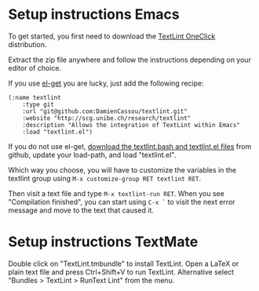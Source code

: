 # Setup instructions Emacs #

To get started, you first need to download the
[TextLint OneClick](http://hudson.lukas-renggli.ch/job/TextLint/lastSuccessfulBuild/artifact/TextLint-OneClick.zip)
distribution.

Extract the zip file anywhere and follow the instructions depending on
your editor of choice.

If you use [el-get](https://github.com/dimitri/el-get/) you are lucky,
just add the following recipe:

	(:name textlint
	    :type git
	    :url "git@github.com:DamienCassou/textlint.git"
	    :website "http://scg.unibe.ch/research/textlint"
	    :description "Allows the integration of TextLint within Emacs"
	    :load "textlint.el")

If you do not use el-get,
[download the textlint.bash and textlint.el files](https://github.com/DamienCassou/textlint)
from github, update your load-path, and load "textlint.el".

Which way you choose, you will have to customize the variables in the
textlint group using `M-x customize-group RET textlint RET`.

Then visit a text file and type `M-x textlint-run RET`. When you see
"Compilation finished", you can start using `` C-x ` `` to visit the next
error message and move to the text that caused it.

# Setup instructions TextMate #

Double click on "TextLint.tmbundle" to install TextLint. Open a LaTeX or plain text file and press Ctrl+Shift+V to run TextLint. Alternative select "Bundles > TextLint > RunText Lint" from the menu.
